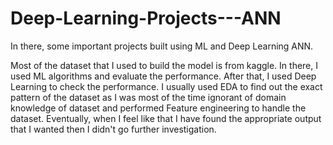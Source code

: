# Deep-Learning-Projects---ANN
In there, some important projects built using ML and Deep Learning ANN.


Most of the dataset that I used to build the model is from kaggle. In there, I used ML algorithms and evaluate the performance. After that, I used Deep Learning to check the performance. I usually used EDA to find out the exact pattern of the dataset as I was most of the time ignorant of domain knowledge of dataset and performed Feature engineering to handle the dataset. Eventually, when I feel like that I have found the appropriate output that I wanted then I didn't go further investigation.
